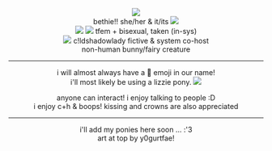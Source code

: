 <p align="center">
<img src="https://64.media.tumblr.com/0ddc2c1343932572a259ed491e6cfc07/7d4d94b83f2e3527-51/s400x600/b1fcb30dff6a7f0476184ce2b8a82baac9645385.png"/> </br> 
bethie!! she/her & it/its <img src="https://64.media.tumblr.com/03761e68194899e0131d794510a8450c/49bef966ad7197d0-8a/s75x75_c1/2703d7ca3db27adc948c6335884afd982e3d018f.gif"/> <br>
<img src="https://64.media.tumblr.com/ded87f0d0ff9daddbc9c8643b57ed34b/7d4d94b83f2e3527-89/s75x75_c1/880920cf514a05fdda373e0cf85b02be0ca0b826.png"/> <img src="https://64.media.tumblr.com/920fbea8e65f75842d42112c02572b1a/7d4d94b83f2e3527-de/s75x75_c1/dc4db313e3de43acd060a2097a823478a5e0eea9.png"/> tfem + bisexual, taken (in-sys) <br>
<img src="https://64.media.tumblr.com/39c55dd8fc1d3fc1eca6db9a0fb202d1/49bef966ad7197d0-7e/s75x75_c1/6804e9fa2a923b89a3b12c1d95ec5a2e9dda4ace.gif"/> c!ldshadowlady fictive & system co-host <br>
non-human bunny/fairy creature
</p>

***

<p align="center">
i will almost always have a 🐇 emoji in our name! <br>
  i'll most likely be using a lizzie pony. <img src="https://64.media.tumblr.com/2c454f8ce1a4a46fc193f9f67e840bc0/49bef966ad7197d0-40/s1280x1920/85177af10410a0ace7fce506fe95ebf994836c5d.gif"/>
</p>

<p align="center">
anyone can interact! i enjoy talking to people :D <br>
  i enjoy c+h & boops! kissing and crowns are also appreciated
</p>

***

<p align="center">
i'll add my ponies here soon ... :'3 <br>
  art at top by y0gurtfae!
</p>
